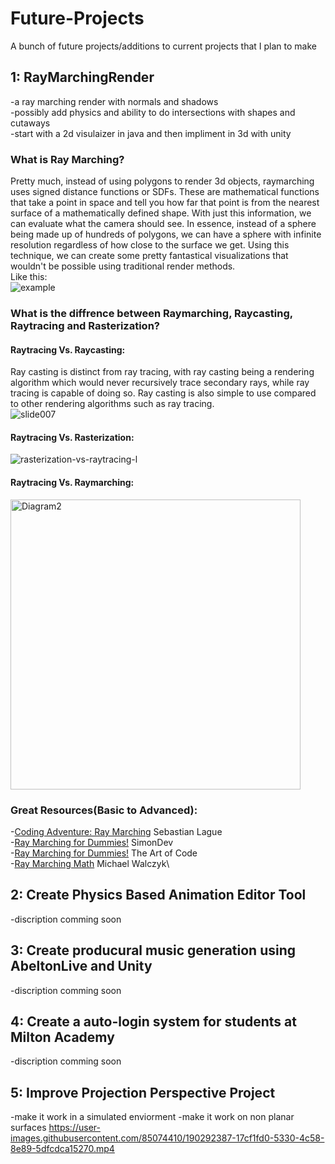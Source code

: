 # Future-Projects
A bunch of future projects/additions to current projects that I plan to make

## 1: RayMarchingRender
-a ray marching render with normals and shadows\
-possibly add physics and ability to do intersections with shapes and cutaways\
-start with a 2d visulaizer in java and then impliment in 3d with unity

### What is Ray Marching?
Pretty much, instead of using polygons to render 3d objects, raymarching uses signed distance functions or SDFs. 
These are mathematical functions that take a point in space and tell you how far that point is from the nearest surface of a mathematically defined shape. 
With just this information, we can evaluate what the camera should see. In essence, instead of a sphere being made up of
hundreds of polygons, we can have a sphere with infinite resolution regardless of how close to the surface we get. Using this technique, we can create 
some pretty fantastical visualizations that wouldn't be possible using traditional render methods.\
Like this:\
![example](https://user-images.githubusercontent.com/85074410/188332624-40669a16-1a81-44f8-bad2-eb217fc77fad.gif)

### What is the diffrence between Raymarching, Raycasting, Raytracing and Rasterization?
#### Raytracing Vs. Raycasting:
Ray casting is distinct from ray tracing, with ray casting being a rendering algorithm which would never recursively trace secondary rays, while ray tracing is capable of doing so. Ray casting is also simple to use compared to other rendering algorithms such as ray tracing.\
![slide007](https://user-images.githubusercontent.com/85074410/188332936-88ed2316-86b2-4ded-afe6-ee38a25ad89b.jpg)
#### Raytracing Vs. Rasterization:
![rasterization-vs-raytracing-l](https://user-images.githubusercontent.com/85074410/188333031-95518c1e-71d3-4f6a-b205-9a86fba375a1.jpg)
#### Raytracing Vs. Raymarching:
<img width="464" alt="Diagram2" src="https://user-images.githubusercontent.com/85074410/188333087-af8e2111-e7ee-480c-a418-0de3274e8514.png">


### Great Resources(Basic to Advanced):
-[Coding Adventure: Ray Marching](https://www.youtube.com/watch?v=Cp5WWtMoeKg)  Sebastian Lague\
-[Ray Marching for Dummies!](https://www.youtube.com/watch?v=BNZtUB7yhX4)   SimonDev\
-[Ray Marching for Dummies!](https://www.youtube.com/watch?v=PGtv-dBi2wE&t=1602s) The Art of Code\
-[Ray Marching Math](https://michaelwalczyk.com/blog-ray-marching.html) Michael Walczyk\

## 2: Create Physics Based Animation Editor Tool
-discription comming soon

## 3: Create producural music generation using AbeltonLive and Unity
-discription comming soon

## 4: Create a auto-login system for students at Milton Academy
-discription comming soon

## 5: Improve Projection Perspective Project
-make it work in a simulated enviorment
-make it work on non planar surfaces
https://user-images.githubusercontent.com/85074410/190292387-17cf1fd0-5330-4c58-8e89-5dfcdca15270.mp4


